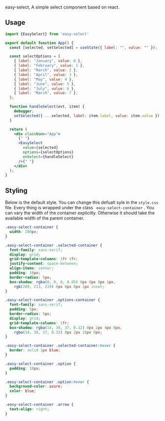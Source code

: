 easy-select, A simple select component based on react.

## Usage

```js
import {EasySelect} from 'easy-select'
```

```jsx
export default function App() {
  const [selected, setSelected] = useState({ label: "", value: "" });

  const selectOptions = [
    { label: "January", value: 0 },
    { label: "February", value: 1 },
    { label: "March", value: 2 },
    { label: "April", value: 3 },
    { label: "May", value: 4 },
    { label: "June", value: 5 },
    { label: "July", value: 6 },
    { label: "March", value: 7 },
  ];

  function handleSelect(evt, item) {
    debugger;
    setSelected({ ...selected, label: item.label, value: item.value });
  }

  return (
    <div className="App">
      {" "}
      <EasySelect
        value={selected}
        options={selectOptions}
        onSelect={handleSelect}
      />{" "}
    </div>
  );
}

```

## Styling

Below is the default style. You can change this defualt syle in the ` style.css ` file. Every thing is wrapped under the class ` easy-select-container` . You can vary the width of the container explicitly. Otherwise it should take the available width of the parent container.

```css
.easy-select-container {
  width: 200px;
}

.easy-select-container .selected-container {
  font-family: sans-serif;
  display: grid;
  grid-template-columns: 1fr 1fr;
  justify-content: space-between;
  align-items: center;
  padding: 10px;
  border-radius: 5px;
  box-shadow: rgba(0, 0, 0, 0.05) 0px 0px 0px 1px,
    rgb(209, 213, 219) 0px 0px 0px 1px inset;
}

.easy-select-container .options-container {
  font-family: sans-serif;
  padding: 5px;
  border-radius: 5px;
  display: grid;
  grid-template-columns: 1fr;
  box-shadow: rgba(14, 30, 37, 0.12) 0px 2px 4px 0px,
    rgba(14, 30, 37, 0.32) 0px 2px 16px 0px;
}

.easy-select-container .selected-container:hover {
  border: solid 1px blue;
}

.easy-select-container .option {
  padding: 10px;
}

.easy-select-container .option:hover {
  background-color: azure;
  color: blue;
}

.easy-select-container .arrow {
  text-align: right;
}

```
